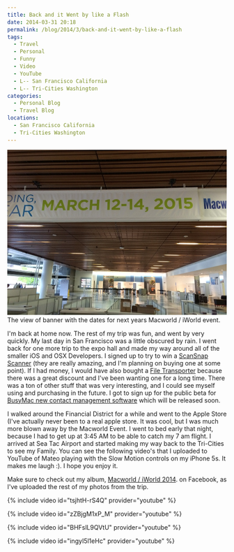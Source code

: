 ```yaml
---
title: Back and it Went by like a Flash
date: 2014-03-31 20:18
permalink: /blog/2014/3/back-and-it-went-by-like-a-flash
tags:
  - Travel
  - Personal
  - Funny
  - Video
  - YouTube
  - L-- San Francisco California
  - L-- Tri-Cities Washington
categories:
  - Personal Blog
  - Travel Blog
locations: 
  - San Francisco California
  - Tri-Cities Washington
---
```


![ The view of banner with the dates for next years Macworld / iWorld event. ][1] The view of banner with the dates for next years Macworld / iWorld event. 

   [1]: /assets/media/macworld-iworld-banner-next-year.jpg

I'm back at home now. The rest of my trip was fun, and went by very quickly. My last day in San Francisco was a little obscured by rain. I went back for one more trip to the expo hall and made my way around all of the smaller iOS and OSX Developers. I signed up to try to win a [ScanSnap Scanner][2] (they are really amazing, and I'm planning on buying one at some point). If I had money, I would have also bought a [File Transporter][3] because there was a great discount and I've been wanting one for a long time. There was a ton of other stuff that was very interesting, and I could see myself using and purchasing in the future. I got to sign up for the public beta for [BusyMac new contact management software][4] which will be released soon.

   [2]: http://www.fujitsu.com/us/services/computing/peripherals/scanners/scansnap/
   [3]: http://www.filetransporter.com
   [4]: http://www.busymac.com/busycontacts/index.html

I walked around the Financial District for a while and went to the Apple Store (I've actually never been to a real apple store. It was cool, but I was much more blown away by the Macworld Event. I went to bed early that night, because I had to get up at 3:45 AM to be able to catch my 7 am flight. I arrived at Sea Tac Airport and started making my way back to the Tri-Cities to see my Family. You can see the following video's that I uploaded to YouTube of Mateo playing with the Slow Motion controls on my iPhone 5s. It makes me laugh :). I hope you enjoy it.

Make sure to check out my album, [Macworld / iWorld 2014][5]. on Facebook, as I've uploaded the rest of my photos from the trip.

   [5]: https://www.facebook.com/media/set/?set=a.860534081086.1073741838.44504407&type=1&l=3457377e36


{% include video id="tsjhtH-rS4Q" provider="youtube" %}

{% include video id="zZBjgM1xP_M" provider="youtube" %}

{% include video id="BHFslL9QVtU" provider="youtube" %}
 
{% include video id="ingyI5l1eHc" provider="youtube" %}

